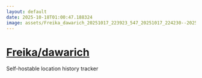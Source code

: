 ```yaml
---
layout: default
date: 2025-10-18T01:00:47.188324
image: assets/Freika_dawarich_20251017_223923_547_20251017_224230--20251018T004230866--cropped.png
---
```


# [Freika/dawarich](https://github.com/Freika/dawarich/)

Self-hostable location history tracker
